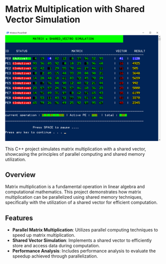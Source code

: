 # Matrix Multiplication with Shared Vector Simulation
![Screenshot](Screenshot.png)

This C++ project simulates matrix multiplication with a shared vector, showcasing the principles of parallel computing and shared memory utilization.

## Overview

Matrix multiplication is a fundamental operation in linear algebra and computational mathematics. This project demonstrates how matrix multiplication can be parallelized using shared memory techniques, specifically with the utilization of a shared vector for efficient computation.

## Features

- **Parallel Matrix Multiplication**: Utilizes parallel computing techniques to speed up matrix multiplication.
- **Shared Vector Simulation**: Implements a shared vector to efficiently store and access data during computation.
- **Performance Analysis**: Includes performance analysis to evaluate the speedup achieved through parallelization.

